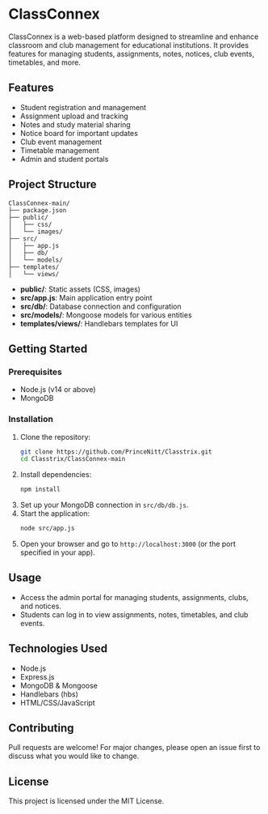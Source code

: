 # ClassConnex

ClassConnex is a web-based platform designed to streamline and enhance classroom and club management for educational institutions. It provides features for managing students, assignments, notes, notices, club events, timetables, and more.

## Features

- Student registration and management
- Assignment upload and tracking
- Notes and study material sharing
- Notice board for important updates
- Club event management
- Timetable management
- Admin and student portals

## Project Structure

```
ClassConnex-main/
├── package.json
├── public/
│   ├── css/
│   └── images/
├── src/
│   ├── app.js
│   ├── db/
│   └── models/
├── templates/
│   └── views/
```

- **public/**: Static assets (CSS, images)
- **src/app.js**: Main application entry point
- **src/db/**: Database connection and configuration
- **src/models/**: Mongoose models for various entities
- **templates/views/**: Handlebars templates for UI

## Getting Started

### Prerequisites
- Node.js (v14 or above)
- MongoDB

### Installation

1. Clone the repository:
   ```bash
   git clone https://github.com/PrinceNitt/Classtrix.git
   cd Classtrix/ClassConnex-main
   ```
2. Install dependencies:
   ```bash
   npm install
   ```
3. Set up your MongoDB connection in `src/db/db.js`.
4. Start the application:
   ```bash
   node src/app.js
   ```
5. Open your browser and go to `http://localhost:3000` (or the port specified in your app).

## Usage
- Access the admin portal for managing students, assignments, clubs, and notices.
- Students can log in to view assignments, notes, timetables, and club events.

## Technologies Used
- Node.js
- Express.js
- MongoDB & Mongoose
- Handlebars (hbs)
- HTML/CSS/JavaScript

## Contributing
Pull requests are welcome! For major changes, please open an issue first to discuss what you would like to change.

## License
This project is licensed under the MIT License.
